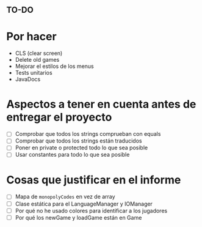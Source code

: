 TO-DO
------------------------------------------

# Por hacer
- CLS (clear screen) 
- Delete old games
- Mejorar el estilos de los menus
- Tests unitarios
- JavaDocs
  
# Aspectos a tener en cuenta antes de entregar el proyecto
- [ ] Comprobar que todos los strings comprueban con equals
- [ ] Comprobar que todos los strings están traducidos
- [ ] Poner en private o protected todo lo que sea posible
- [ ] Usar constantes para todo lo que sea posible

# Cosas que justificar en el informe
- [ ] Mapa de `monopolyCodes` en vez de array
- [ ] Clase estática para el LanguageManager y IOManager
- [ ] Por qué no he usado colores para identificar a los jugadores
- [ ] Por qué los newGame y loadGame están en Game